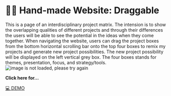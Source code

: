 # 🤲🏻 Hand-made Website: Draggable
This is a page of an interdisciplinary project matrix. The intension is to show the overlapping qualities of different projects and through their differences the users will be able to see the potential in the ideas when they come together. When navigating the website, users can drag the project boxes from the bottom horizontal scrolling bar onto the top four boxes to remix my projects and generate new project possibilities. The new project possibility will be displayed on the left vertical grey box. The four boxes stands for themes, presentation, focus, and strategy/tools.
![image is not loaded, please try again](./assets/draggable-website.gif) <br/> 



**Click here for...**

>
[💻 DEMO](https://junebee66.github.io/co-vision/)<br/> 


